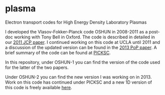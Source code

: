 # plasma
Electron transport codes for High Energy Density Laboratory Plasmas

I developed the Vlasov-Fokker-Planck code OSHUN in 2008-2011 as a post-doc working with Tony Bell in Oxford. The code is described in detailed in our  <a href="http://www.sciencedirect.com/science/article/pii/S0021999111002828">2011 JCP paper</a>. I continued working on this code at UCLA until 2011 and a discussion of the updated version can be found in the <a href="http://aip.scitation.org/doi/abs/10.1063/1.4801750">2013 PoP paper</a>. A brief summary of the code can be found at <a href="https://picksc.idre.ucla.edu/software/software-production-codes/oshun/"> PICKSC</a>.

In this repository, under OSHUN-1 you can find the version of the code used for the latter of the two papers. 

Under OSHUN-2 you can find the new version I was working on in 2013. Work on this code has continued under PICKSC and a new 1D version of this code is freely available <a href="https://github.com/UCLA-Plasma-Simulation-Group/OSHUN"> here</a>.    

